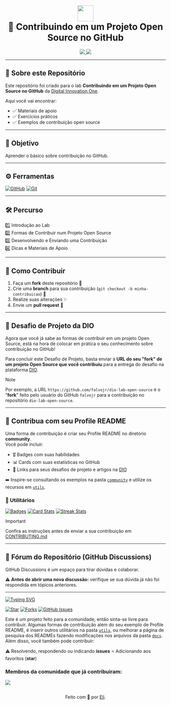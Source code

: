 <h1 align="center">
  <img src="https://hermes.digitalinnovation.one/assets/diome/logo-minimized.png" width="50px" />
  <br> 🚀 Contribuindo em um Projeto Open Source no GitHub
</h1>

<p align="center">
  <a href="https://web.dio.me/lab/desafio-de-projeto-contribuindo-em-um-projeto-open-source-no-github/learning/913f26fd-1018-4643-b59a-6356ea77dc2e">
    <img src="https://img.shields.io/badge/▶-000?style=for-the-badge&logo=movie&logoColor=E94D5F"/>
  </a>
  <a href="https://web.dio.me/lab/desafio-de-projeto-contribuindo-em-um-projeto-open-source-no-github/learning/913f26fd-1018-4643-b59a-6356ea77dc2e">
    <img src="https://img.shields.io/badge/Acesse%20o%20Lab%20na%20Plataforma-E94D5F?style=for-the-badge"/>
  </a>
</p>

---

## 📌 Sobre este Repositório
Este repositório foi criado para o lab **Contribuindo em um Projeto Open Source no GitHub** da [Digital Innovation One](https://www.dio.me/).  

Aqui você vai encontrar:
- ✅ Materiais de apoio  
- ✅ Exercícios práticos  
- ✅ Exemplos de contribuição open source  

---

## 🎯 Objetivo
Aprender o básico sobre contribuição no GitHub.

---

## ⚙️ Ferramentas
[![GitHub](https://img.shields.io/badge/GitHub-000?style=for-the-badge&logo=github&logoColor=30A3DC)](https://docs.github.com/) 
[![Git](https://img.shields.io/badge/Git-000?style=for-the-badge&logo=git&logoColor=E94D5F)](https://git-scm.com/doc) 

---

## 🛠️ Percurso
1️⃣ Introdução ao Lab  
2️⃣ Formas de Contribuir num Projeto Open Source  
3️⃣ Desenvolvendo e Enviando uma Contribuição  
4️⃣ Dicas e Materiais de Apoio  

---

## 🤝 Como Contribuir
1. Faça um **fork** deste repositório 🍴  
2. Crie uma **branch** para sua contribuição (`git checkout -b minha-contribuicao`) 🌱  
3. Realize suas alterações ✨  
4. Envie um **pull request** 🚀  

---

## 🚩 Desafio de Projeto da DIO
Agora que você já sabe as formas de contribuir em um projeto Open Source, está na hora de colocar em prática o seu conhecimento sobre contribuição no GitHub!  

Para concluir este Desafio de Projeto, basta enviar a **URL do seu "fork" de um projeto Open Source que você contribuiu** para a entrega do desafio na plataforma [DIO](https://www.dio.me/).  

> [!NOTE]   
> Por exemplo, a URL `https://github.com/falvojr/dio-lab-open-source` é o "**fork**" feito pelo usuário do GitHub `falvojr` para a contribuição no repositório `dio-lab-open-source`.

---

## 🌟 Contribua com seu Profile README
Uma forma de contribuição é criar seu Profile README no diretório **community**.  
Você pode incluir:
- 🎖️ Badges com suas habilidades  
- 📊 Cards com suas estatísticas no GitHub  
- 📌 Links para seus desafios de projeto e artigos na [DIO](https://www.dio.me/)  

➡️ Inspire-se consultando os exemplos na pasta [`community`](https://github.com/digitalinnovationone/dio-lab-open-source/tree/main/community) e utilize os recursos em [`utils`](https://github.com/digitalinnovationone/dio-lab-open-source/tree/main/utils).

### 🧰 Utilitários
[![Badges](https://img.shields.io/badge/Badges-30A3DC?style=for-the-badge)](https://github.com/digitalinnovationone/dio-lab-open-source/blob/main/utils/badges/badges.md)
[![Card Stats](https://img.shields.io/badge/Card%20Stats-E94D5F?style=for-the-badge)](https://github.com/digitalinnovationone/dio-lab-open-source/blob/main/utils/cards/github-stats.md)
[![Streak Stats](https://img.shields.io/badge/Card%20Streak%20Stats-30A3DC?style=for-the-badge)](https://github.com/digitalinnovationone/dio-lab-open-source/blob/main/utils/cards/github-streak-stats.md)

> [!IMPORTANT]   
> Confira as instruções antes de enviar a sua contribuição em [CONTRIBUTING.md](https://github.com/digitalinnovationone/dio-lab-open-source/blob/main/CONTRIBUTING.md)

---

## 💬 Fórum do Repositório (GitHub Discussions)
GitHub Discussions é um espaço para tirar dúvidas e colaborar.  

⚠️ **Antes de abrir uma nova discussão:** verifique se sua dúvida já não foi respondida em tópicos anteriores.  

---

[![Typing SVG](https://readme-typing-svg.demolab.com?font=Bungee&size=21&pause=1000&color=FDFDFD&width=435&lines=Contribua)](https://git.io/typing-svg)

[![Star](https://img.shields.io/github/stars/digitalinnovationone/dio-lab-open-source?style=social)](https://github.com/digitalinnovationone/dio-lab-open-source/stargazers)
[![Forks](https://img.shields.io/github/forks/digitalinnovationone/dio-lab-open-source?style=social)](https://github.com/digitalinnovationone/dio-lab-open-source/forks)
[![GitHub Issues](https://img.shields.io/github/issues/digitalinnovationone/dio-lab-open-source?style=social)](https://github.com/digitalinnovationone/dio-lab-open-source/issues/)

 Este é um projeto feito para a comunidade, então sinta-se livre para contribuir. Algumas formas de contribuição além do seu exemplo de Profile README, é inserir outros utilitários na pasta [`utils`](https://github.com/digitalinnovationone/dio-lab-open-source/tree/main/utils), ou melhorar a página de pesquisa dos READMEs fazendo modificações nos arquivos da pasta [`docs`](https://github.com/digitalinnovationone/dio-lab-open-source/tree/main/docs). <br>
 Além disso, você também pode contribuir:
 
⚠️ Resolvendo, respondendo ou indicando **issues**
⭐ Adicionando aos favoritos (**star**) 

### Membros da comunidade que já contribuiram:
<a href="https://github.com/digitalinnovationone/dio-lab-open-source/graphs/contributors">
  <img src="https://contrib.rocks/image?repo=digitalinnovationone/dio-lab-open-source"/>
</a>

##
<div align="center">Feito com 💙 por <a href="https://github.com/elidianaandrade">Eli</a>.</div>
